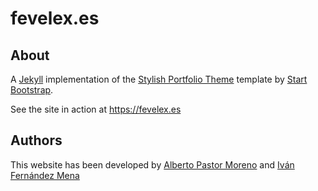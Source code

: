# fevelex.es

## About

A [Jekyll](http://jekyllthemes.org/) implementation of the [Stylish Portfolio Theme](http://startbootstrap.com/template-overviews/stylish-portfolio/) template by [Start Bootstrap](http://startbootstrap.com/).

See the site in action at https://fevelex.es

## Authors

This website has been developed by [Alberto Pastor Moreno](https://github.com/albertopastormr) and [Iván Fernández Mena](https://github.com/ivanfermena)
